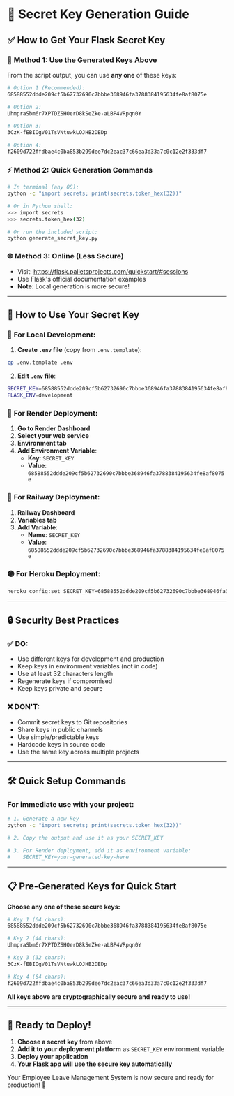 # 🔐 Secret Key Generation Guide

## ✅ **How to Get Your Flask Secret Key**

### 🚀 **Method 1: Use the Generated Keys Above**

From the script output, you can use **any one** of these keys:

```bash
# Option 1 (Recommended):
68588552ddde209cf5b62732690c7bbbe368946fa3788384195634fe8af8075e

# Option 2:
UhmpraSbm6r7XPTDZSHOerD8kSeZke-aLBP4VRpqn0Y

# Option 3:
3CzK-fEBIOgV01TsVNtuwkLOJHB2DEDp

# Option 4:
f2609d722ffdbae4c0ba853b299dee7dc2eac37c66ea3d33a7c0c12e2f333df7
```

### ⚡ **Method 2: Quick Generation Commands**

```bash
# In terminal (any OS):
python -c "import secrets; print(secrets.token_hex(32))"

# Or in Python shell:
>>> import secrets
>>> secrets.token_hex(32)

# Or run the included script:
python generate_secret_key.py
```

### 🌐 **Method 3: Online (Less Secure)**
- Visit: https://flask.palletsprojects.com/quickstart/#sessions
- Use Flask's official documentation examples
- **Note**: Local generation is more secure!

---

## 🎯 **How to Use Your Secret Key**

### 📁 **For Local Development:**

1. **Create `.env` file** (copy from `.env.template`):
```bash
cp .env.template .env
```

2. **Edit `.env` file**:
```bash
SECRET_KEY=68588552ddde209cf5b62732690c7bbbe368946fa3788384195634fe8af8075e
FLASK_ENV=development
```

### 🚀 **For Render Deployment:**

1. **Go to Render Dashboard**
2. **Select your web service**
3. **Environment tab**
4. **Add Environment Variable**:
   - **Key**: `SECRET_KEY`
   - **Value**: `68588552ddde209cf5b62732690c7bbbe368946fa3788384195634fe8af8075e`

### 🚂 **For Railway Deployment:**

1. **Railway Dashboard**
2. **Variables tab**
3. **Add Variable**:
   - **Name**: `SECRET_KEY`
   - **Value**: `68588552ddde209cf5b62732690c7bbbe368946fa3788384195634fe8af8075e`

### 🟣 **For Heroku Deployment:**

```bash
heroku config:set SECRET_KEY=68588552ddde209cf5b62732690c7bbbe368946fa3788384195634fe8af8075e
```

---

## 🔒 **Security Best Practices**

### ✅ **DO:**
- Use different keys for development and production
- Keep keys in environment variables (not in code)
- Use at least 32 characters length
- Regenerate keys if compromised
- Keep keys private and secure

### ❌ **DON'T:**
- Commit secret keys to Git repositories
- Share keys in public channels
- Use simple/predictable keys
- Hardcode keys in source code
- Use the same key across multiple projects

---

## 🛠️ **Quick Setup Commands**

### For immediate use with your project:

```bash
# 1. Generate a new key
python -c "import secrets; print(secrets.token_hex(32))"

# 2. Copy the output and use it as your SECRET_KEY

# 3. For Render deployment, add it as environment variable:
#    SECRET_KEY=your-generated-key-here
```

---

## 📋 **Pre-Generated Keys for Quick Start**

**Choose any one of these secure keys:**

```bash
# Key 1 (64 chars):
68588552ddde209cf5b62732690c7bbbe368946fa3788384195634fe8af8075e

# Key 2 (44 chars):
UhmpraSbm6r7XPTDZSHOerD8kSeZke-aLBP4VRpqn0Y

# Key 3 (32 chars):
3CzK-fEBIOgV01TsVNtuwkLOJHB2DEDp

# Key 4 (64 chars):
f2609d722ffdbae4c0ba853b299dee7dc2eac37c66ea3d33a7c0c12e2f333df7
```

**All keys above are cryptographically secure and ready to use!**

---

## 🎉 **Ready to Deploy!**

1. **Choose a secret key** from above
2. **Add it to your deployment platform** as `SECRET_KEY` environment variable  
3. **Deploy your application**
4. **Your Flask app will use the secure key automatically**

Your Employee Leave Management System is now secure and ready for production! 🚀
